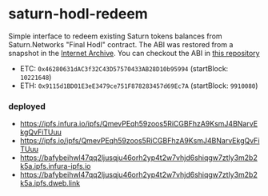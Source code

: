 # saturn-hodl-redeem
Simple interface to redeem existing Saturn tokens balances from Saturn.Networks "Final Hodl" contract. The ABI was restored from a snapshot in the [Internet Archive](https://web.archive.org/web/20200427051921js_/https://www.saturn.network/packs/my-account-bundle-5001f7016c662da328c9.js). You can checkout the ABI in [this repository](https://github.com/SaturnDAO/saturn-hodl-abi)


- ETC: `0x46280631dAC3f32C43D57570433AB28D10b95994` (startBlock: `10221648`)
- ETH: `0x9115d1BD01E3eE3479ce751F878283457d69Ec7A` (startBlock: `9910080`)

### deployed
- https://ipfs.infura.io/ipfs/QmevPEqh59zoos5RiCGBFhzA9KsmJ4BNarvEkgQvFiTUuu
- https://ipfs.io/ipfs/QmevPEqh59zoos5RiCGBFhzA9KsmJ4BNarvEkgQvFiTUuu
- https://bafybeihwl47qq2ljusqju46orh2yp4t2w7vhjd6shiqgw7ztly3m2b2k5a.ipfs.infura-ipfs.io
- https://bafybeihwl47qq2ljusqju46orh2yp4t2w7vhjd6shiqgw7ztly3m2b2k5a.ipfs.dweb.link